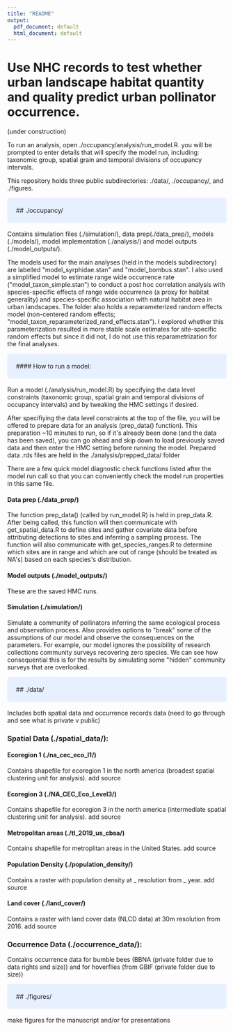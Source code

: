 ```yaml
---
title: "README"
output:
  pdf_document: default
  html_document: default
---
```


# Use NHC records to test whether urban landscape habitat quantity and quality predict urban pollinator occurrence.

(under construction)

To run an analysis, open ./occupancy/analysis/run_model.R.
you will be prompted to enter details that will specify the model run, including:
taxonomic group, spatial grain and temporal divisions of occupancy intervals.

This repository holds three public subdirectories: ./data/, ./occupancy/, and ./figures. 

<style>
div.blue { background-color:#e6f0ff; border-radius: 5px; padding: 20px;}
</style>
<div class = "blue">
## ./occupancy/
</div>
<br>
Contains simulation files (./simulation/), data prep(./data_prep/), models (./models/), model implementation (./analysis/) and model outputs (./model_outputs/).

The models used for the main analyses (held in the models subdirectory) are labelled "model_syrphidae.stan" and "model_bombus.stan". I also used a simplified model to estimate range wide occurrence rate ("model_taxon_simple.stan") to conduct a post hoc correlation analysis with species-specific effects of range wide occurrence (a proxy for habitat generality) and species-specific association with natural habitat area in urban landscapes. The folder also holds a reparameterized random effects model (non-centered random effects; "model_taxon_reparameterized_rand_effects.stan"). I explored whether this parameterization resulted in more stable scale estimates for site-specific random effects but since it did not, I do not use this reparametrization for the final analyses.

<style>
div.blue { background-color:#e6f0ff; border-radius: 5px; padding: 20px;}
</style>
<div class = "blue">
#### How to run a model:
</div>
<br>
Run a model (./analysis/run_model.R) by specifying the data level constraints (taxonomic group, spatial grain and temporal divisions of occupancy intervals) and by tweaking the HMC settings if desired.

After specifiying the data level constraints at the top of the file, you will be offered to prepare data for an analysis (prep_data() function). This preparation ~10 minutes to run, so if it's already been done (and the data has been saved), you can go ahead and skip down to load previously saved data and then enter the HMC setting before running the model. Prepared data .rds files are held in the ./analysis/prepped_data/ folder

There are a few quick model diagnostic check functions listed after the model run call so that you can conveniently check the model run properties in this same file.  

#### Data prep (./data_prep/)
The function prep_data() (called by run_model.R) is held in prep_data.R. After being called, this function will then communicate with get_spatial_data.R to define sites and gather covariate data before attributing detections to sites and inferring a sampling process. The function will also communicate with get_species_ranges.R to determine which sites are in range and which are out of range (should be treated as NA's) based on each species's distribution.

#### Model outputs (./model_outputs/)
These are the saved HMC runs.

#### Simulation (./simulation/)
Simulate a community of pollinators inferring the same ecological process and observation process. Also provides options to "break" some of the assumptions of our model and observe the consequences on the parameters. For example, our model ignores the possibility of research collections community surveys recovering zero species. We can see how consequential this is for the results by simulating some "hidden" community surveys that are overlooked. 

<style>
div.blue { background-color:#e6f0ff; border-radius: 5px; padding: 20px;}
</style>
<div class = "blue">
## ./data/
</div>
<br>
Includes both spatial data and occurrence records data (need to go through and see what is private v public)

### Spatial Data (./spatial_data/): 

#### Ecoregion 1 (./na_cec_eco_l1/)
Contains shapefile for ecoregion 1 in the north america (broadest spatial clustering unit for analysis).
add source

#### Ecoregion 3 (./NA_CEC_Eco_Level3/)
Contains shapefile for ecoregion 3 in the north america (intermediate spatial clustering unit for analysis).
add source

#### Metropolitan areas (./tl_2019_us_cbsa/)
Contains shapefile for metroplitan areas in the United States.
add source

#### Population Density (./population_density/)
Contains a raster with population density at _ resolution from _ year.
add source

#### Land cover (./land_cover/)
Contains a raster with land cover data (NLCD data) at 30m resolution from 2016. 
add source

### Occurrence Data (./occurrence_data/): 
Contains occurrence data for bumble bees (BBNA (private folder due to data rights and size)) and for hoverflies (from GBIF (private folder due to size))

<style>
div.blue { background-color:#e6f0ff; border-radius: 5px; padding: 20px;}
</style>
<div class = "blue">
## ./figures/
</div>
<br>
make figures for the manuscript and/or for presentations
